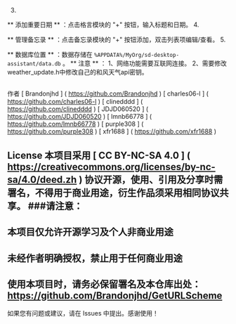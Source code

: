 3.
 
**
添加重要日期
**
：点击格言模块的 "+" 按钮，输入标题和日期。
4.
 
**
管理备忘录
**
：点击备忘录模块的 "+" 按钮添加，双击列表项编辑/查看。
5.
 
**
数据库位置
**
：数据存储在 
`
%APPDATA%/MyOrg/sd-desktop-assistant/data.db
`
。
**
注意
**
：
1、网络功能需要互联网连接。
2、需要修改weather_update.h中修改自己的和风天气api密钥。
##
 作者
[
Brandonjhd
]
(
https://github.com/Brandonjhd
)
[
charles06-l
]
(
https://github.com/charles06-l
)
[
clinedddd
]
(
https://github.com/clinedddd
)
[
JDJD060520
]
(
https://github.com/JDJD060520
)
[
lmnb66778
]
(
https://github.com/lmnb66778
)
[
purple308
]
(
https://github.com/purple308
)
[
xfr1688
]
(
https://github.com/xfr1688
)
##
 License
本项目采用 
[
CC BY-NC-SA 4.0
]
(
https://creativecommons.org/licenses/by-nc-sa/4.0/deed.zh
)
 协议开源，使用、引用及分享时需署名，不得用于商业用途，衍生作品须采用相同协议共享。
###请注意：
-
 本项目仅允许开源学习及个人非商业用途
-
 未经作者明确授权，禁止用于任何商业用途
-
 使用本项目时，请务必保留署名及本仓库出处：https://github.com/Brandonjhd/GetURLScheme
---
如果您有问题或建议，请在 Issues 中提出。感谢使用！
